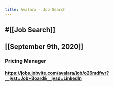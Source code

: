```yaml
---
title: Avalara - Job Search
---
```


## #[[Job Search]]

## 

## [[September 9th, 2020]]
### ~~Pricing Manager~~
#### https://jobs.jobvite.com/avalara/job/o26mdfwr?__jvst=Job+Board&__jvsd=LinkedIn
